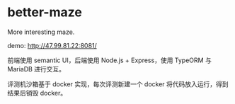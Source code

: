 # better-maze
More interesting maze.

demo: http://47.99.81.22:8081/

前端使用 semantic UI，后端使用 Node.js + Express，使用 TypeORM 与 MariaDB 进行交互。

评测机沙箱基于 docker 实现，每次评测新建一个 docker 将代码放入运行，得到结果后销毁 docker。